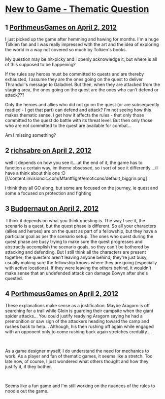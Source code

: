 # [New to Game - Thematic Question](https://community.fantasyflightgames.com/topic/62598-new-to-game-thematic-question/)

## 1 [PorthmeusGames on April 2, 2012](https://community.fantasyflightgames.com/topic/62598-new-to-game-thematic-question/?do=findComment&comment=612620)

I just picked up the game after hemming and hawing for months. I'm a huge Tolkien fan and I was really impressed with the art and the idea of exploring the world in a way not covered so much by Tolkien's books.

My question may be nit-picky and I openly acknowledge it, but where is all of this supposed to be happening?

If the rules say heroes must be committed to quests and are thereby exhausted, I assume they are the ones going on the quest to deliver Thranduil's message to Galadriel. But then, when they are attacked from the staging area, the ones going on the quest are the ones who can't defend or attack???

Only the heroes and allies who did not go on the quest (or are subsequently readied - I get that part) can defend and attack? I'm not seeing how this makes thematic sense. I get how it affects the rules - that only those committed to the quest do battle with its threat level. But then only those who are not committed to the quest are available for combat...

Am I missing something? 

## 2 [richsabre on April 2, 2012](https://community.fantasyflightgames.com/topic/62598-new-to-game-thematic-question/?do=findComment&comment=612624)

well it depends on how you see it....at the end of it, the game has to function a certain way, im theme obsessed, so i sort of see it differently....ill have a think about this one :D [//content.invisioncic.com/Mfantflight/emoticons/default_biggrin.png]

i think they all GO along, but some are focused on the journey, ie quest and some a focused on protection and fighting

## 3 [Budgernaut on April 2, 2012](https://community.fantasyflightgames.com/topic/62598-new-to-game-thematic-question/?do=findComment&comment=612631)

 I think it depends on what you think questing is. The way I see it, the scenario is a quest, but the quest phase is different. So all your characters (allies and heroes) are on the quest as part of a fellowship, but they have a particular goal as per the scenario setup. The ones who quest during the quest phase are busy trying to make sure the quest progresses and abstractly accomplish the scenario goals, so they can't be bothered by attacking and defending. But I still think all the characters are present together; the questers aren't leaving anyone behind, they're just busy, usually making sure the fellowship knows where they are going (especially with active locations). If they were leaving the others behind, it wouldn't make sense that an undefended attack can damage Eowyn after she's quested.

## 4 [PorthmeusGames on April 2, 2012](https://community.fantasyflightgames.com/topic/62598-new-to-game-thematic-question/?do=findComment&comment=612700)

These explanations make sense as a justification. Maybe Aragorn is off searching for a trail while Gloin is guarding their campsite when the giant spider attacks... You could justify readying Aragorn saying he had a premonition or saw sign of the attackers heading toward the camp and rushes back to help... Although, his then rushing off again while engaged with an opponent only to come rushing back again stretches credulity...

 

As a game designer myself, I do understand the need for mechanics to work. As a player and fan of thematic games, it seems like a stretch. Too late now, of course, I just wondered what others thought and how they justify it, if they bother.

 

Seems like a fun game and I'm still working on the nuances of the rules to noodle out the game.

 

